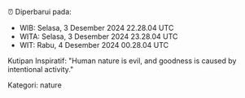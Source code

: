 ⏰ Diperbarui pada:
- WIB: Selasa, 3 Desember 2024 22.28.04 UTC
- WITA: Selasa, 3 Desember 2024 23.28.04 UTC
- WIT: Rabu, 4 Desember 2024 00.28.04 UTC

Kutipan Inspiratif:
"Human nature is evil, and goodness is caused by intentional activity."


Kategori: nature


